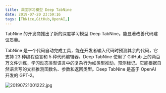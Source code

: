 ```yaml
---
title: 深度学习模型 Deep TabNine
date: 2019-07-20 23:59:16
tags: [TbNice,GitHub,OpenAI,]
---
```

TabNine 的开发商推出了新的深度学习模型 Deep TabNine，能显著改善代码建议质量。

TabNine 是一个代码自动完成工具，能在开发者输入代码时预测其余的代码，它支持 23 种编程语言和 5 种代码编辑器。Deep TabNine 使用了 GitHub 上的两百万文件训练，学习动态类型语言中的复杂行为如类型推动，预测标记。它能根据自然语言写的文档推测函数名、参数和返回类型。Deep TabNine 是基于 OpenAI 开发的 GPT-2。
<!---more--->
![20190721001222.jpg](https://i.loli.net/2019/07/21/5d333e1763b6d47246.jpg)